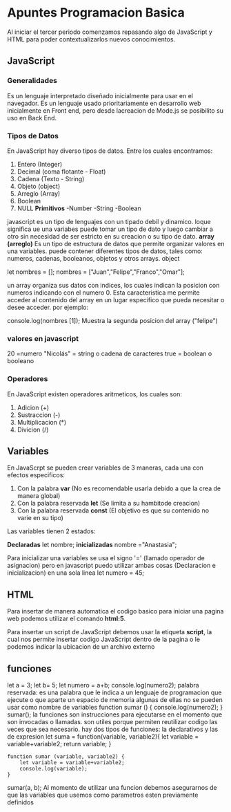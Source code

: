 # Apuntes Programacion Basica
Al iniciar el tercer periodo comenzamos repasando algo de JavaScript y HTML para poder contextualizarlos nuevos conocimientos.

## JavaScript

### Generalidades

Es un lenguaje interpretado diseñado inicialmente para usar en el navegador.
Es un lenguaje usado prioritariamente en desarrollo web inicialmente en Front end, pero desde lacreacion de Mode.js se posibilito su uso en Back End.

### Tipos de Datos
En JavaScript hay diverso tipos de datos. Entre los cuales encontramos:

1. Entero (Integer)
2. Decimal (coma flotante - Float)
3. Cadena (Texto - String)
4. Objeto (object)
5. Arreglo (Array)
6. Boolean
7. NULL
   **Primitivos**
-Number
-String
-Boolean

javascript es un tipo de lenguajes con un tipado debil y dinamico. loque significa ue una variabes puede tomar un tipo de dato y luego cambiar a otro sin necesidad de ser estricto en su creacion o su tipo de dato.
**array (arreglo)**
Es un tipo de estructura de datos que permite organizar valores en una variables. puede contener diferentes tipos de datos, tales como: numeros, cadenas, booleanos, objetos y otros arrays.
object

let nombres = [];
nombres = ["Juan","Felipe","Franco","Omar"];

un array organiza sus datos con indices, los cuales indican la posicion con numeros indicando con el numero 0. Esta caracteristica me permite acceder al contenido del array en un lugar especifico que pueda necesitar o desee acceder. por ejemplo:

console.log(nombres [1]); Muestra la segunda posicion del array ("felipe")

### valores en javascript

20 =numero
"Nicolás" = string o cadena de caracteres
true = boolean o booleano


### Operadores

En JavaScript existen operadores aritmeticos, los cuales son:

1. Adicion (+)
2. Sustraccion (-)
3. Multiplicacion (*)
4. Divicion (/)

## Variables

En JavaScrpt se pueden crear variables de 3 maneras, cada una con efectos especificos:

1. Con la palabra **var** (No es recomendable usarla debido a que la crea de manera global)
2. Con la palabra reservada **let** (Se limita a su hambitode creacion)
3. Con la palabra reservada **const** (El objetivo es que su contenido no varie en su tipo)

Las variables tienen 2 estados:

**Declaradas**
let nombre;
**inicializadas**
nombre ="Anastasia";

Para inicializar  una variables se usa el signo '=' (llamado operador de asignacion)
pero en javascript puedo utilizar ambas cosas (Declaracion e inicializacion) en una sola linea
let numero = 45;

## HTML

Para insertar de manera automatica el codigo basico para iniciar una pagina web podemos utilizar el comando **html:5**.

Para insertar un script de JavaScript debemos usar la etiqueta **script**, la cual nos permite insertar codigo JavaScript dentro de la pagina o le podemos indicar la ubicacion de un archivo externo

## funciones
let a = 3; 
let b= 5; 
let numero = a+b;
console.log(numero2);
palabra reservada: es una palabra que le indica a un lenguaje de programacion que ejecute o que aparte un espacio de memoria algunas de ellas no se pueden usar como nombre de variables
function sumar () { 
    console.log(numero2); 
}
sumar(); 
la funciones son instrucciones para ejecutarse en el momento que son invocadas o llamadas. son utiles porque permiten reutilizar codigo las veces que sea necesario. 
hay dos tipos de funciones: la declarativos y las de expresion 
let suma = function(variable, variable2){
    let variable = variable+variable2;
     return variable; 
}

    function sumar (variable, variable2) {
        let variable = variable+variable2;
        console.log(variable);
    }
sumar(a, b);
Al momento de utilizar una funcion debemos asegurarnos de que las variables que usemos como parametros esten previamente definidos
